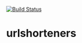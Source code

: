 [![Build Status](https://app.travis-ci.com/Deniskore/iptools.svg?branch=master)](https://app.travis-ci.com/github/Deniskore/iptools)
# urlshorteners
